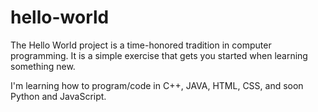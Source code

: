 # hello-world
The Hello World project is a time-honored tradition in computer programming. It is a simple exercise that gets you started when learning something new.

I'm learning how to program/code in C++, JAVA, HTML, CSS, and soon Python and JavaScript.
